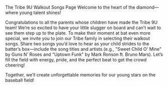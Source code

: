 The Tribe 9U Walkout Songs Page
Welcome to the heart of the diamond—where young talent shines!

Congratulations to all the parents whose children have made the Tribe 9U team! We’re so excited to have your little slugger on board and can’t wait to see them step up to the plate. To make their moment at bat even more special, we invite you to join our Tribe family in selecting their walkout songs. Share two songs you’d love to hear as your child strides to the batter’s box—include the song titles and artists (e.g., "Sweet Child O' Mine" by Guns N' Roses and "Uptown Funk" by Mark Ronson ft. Bruno Mars). Let’s fill the field with energy, pride, and the perfect beat to get the crowd cheering!

Together, we’ll create unforgettable memories for our young stars on the baseball field!
